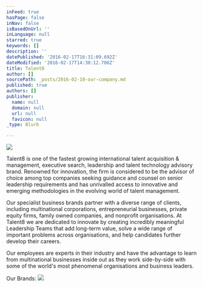 ```yaml
---
inFeed: true
hasPage: false
inNav: false
isBasedOnUrl: ''
inLanguage: null
starred: true
keywords: []
description: ''
datePublished: '2016-02-17T16:31:09.692Z'
dateModified: '2016-02-17T14:30:12.706Z'
title: Talent8
author: []
sourcePath: _posts/2016-02-10-our-company.md
published: true
authors: []
publisher:
  name: null
  domain: null
  url: null
  favicon: null
_type: Blurb

---
```

![](https://s3-us-west-2.amazonaws.com/the-grid-img/p/4ac532cc9dac9627b281a9776225559e37fed75f.jpg)

Talent8 is one of the fastest growing international talent acquisition & management, executive search, leadership and talent technology advisory brand. Renowned for innovation, the firm is considered to be the advisor of choice among top companies seeking guidance and counsel on senior leadership requirements and has unrivalled access to innovative and emerging methodologies in the evolving world of talent management. 

Our specialist business brands partner with a diverse range of clients, including multinational corporations, entrepreneurial businesses, private equity firms, family owned companies, and nonprofit organisations. At Talent8 we are dedicated to innovate by creating incredibly meaningful Leadership Teams that add long-term value, solve a wide range of important problems across organisations, and help candidates further develop their careers. 

Our employees are experts in their industry and have the advantage to learn from multinational businesses inside out as they work side-by-side with some of the world's most phenomenal organisations and business leaders.

Our Brands:
![](https://s3-us-west-2.amazonaws.com/the-grid-img/p/8c5ba07cc9744f46517e815fba83b5e07f3f38bc.png)